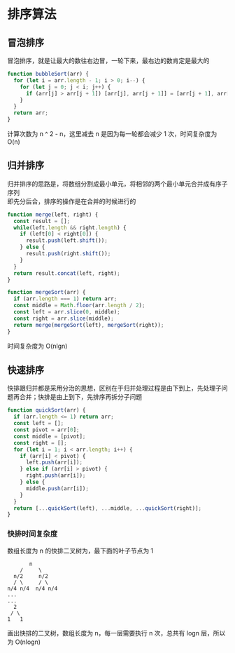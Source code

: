# 排序算法

## 冒泡排序

冒泡排序，就是让最大的数往右边冒，一轮下来，最右边的数肯定是最大的

```js
function bubbleSort(arr) {
  for (let i = arr.length - 1; i > 0; i--) {
    for (let j = 0; j < i; j++) {
      if (arr[j] > arr[j + 1]) [arr[j], arr[j + 1]] = [arr[j + 1], arr[j]];
    }
  }
  return arr;
}
```

计算次数为 n ^ 2 - n，这里减去 n 是因为每一轮都会减少 1 次，时间复杂度为 O(n)

## 归并排序

归并排序的思路是，将数组分割成最小单元，将相邻的两个最小单元合并成有序子序列  
即先分后合，排序的操作是在合并的时候进行的

```js
function merge(left, right) {
  const result = [];
  while(left.length && right.length) {
    if (left[0] < right[0]) {
      result.push(left.shift());
    } else {
      result.push(right.shift());
    }
  }
  return result.concat(left, right);
}

function mergeSort(arr) {
  if (arr.length === 1) return arr;
  const middle = Math.floor(arr.length / 2);
  const left = arr.slice(0, middle);
  const right = arr.slice(middle);
  return merge(mergeSort(left), mergeSort(right));
}
```

时间复杂度为 O(nlgn)

## 快速排序

快排跟归并都是采用分治的思想，区别在于归并处理过程是由下到上，先处理子问题再合并；快排是由上到下，先排序再拆分子问题

```js
function quickSort(arr) {
  if (arr.length <= 1) return arr;
  const left = [];
  const pivot = arr[0];
  const middle = [pivot];
  const right = [];
  for (let i = 1; i < arr.length; i++) {
    if (arr[i] < pivot) {
      left.push(arr[i]);
    } else if (arr[i] > pivot) {
      right.push(arr[i]);
    } else {
      middle.push(arr[i]);
    }
  }
  return [...quickSort(left), ...middle, ...quickSort(right)];
}
```

### 快排时间复杂度

数组长度为 n 的快排二叉树为，最下面的叶子节点为 1

```
       n
    /     \
  n/2     n/2
  / \     / \
n/4 n/4  n/4 n/4
...
...
  2
 / \
1   1
```

画出快排的二叉树，数组长度为 n，每一层需要执行 n 次，总共有 logn 层，所以为 O(nlogn)
